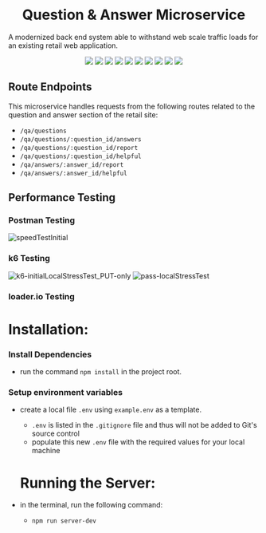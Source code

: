 <h1 align="center">
  <br>
  Question & Answer Microservice
  <br>
</h1>

A modernized back end system able to withstand web scale traffic loads for an existing retail web application.

<div align='center'>
  <img src='https://img.shields.io/badge/JavaScript-F7DF1E?style=for-the-badge&logo=JavaScript&logoColor=white' />
  <img src='https://img.shields.io/badge/PostgreSQL-4169E1.svg?style=for-the-badge&logo=PostgreSQL&logoColor=white' />
  <img src='https://img.shields.io/badge/Express-000000.svg?style=for-the-badge&logo=Express&logoColor=white' />
  <img src='https://img.shields.io/badge/Node.js-339933.svg?style=for-the-badge&logo=nodedotjs&logoColor=white' />
  <img src='https://img.shields.io/badge/npm-CB3837?style=for-the-badge&logo=npm&logoColor=white' />
  <img src='https://img.shields.io/badge/ESLint-4B32C3.svg?style=for-the-badge&logo=ESLint&logoColor=white' />
  <img src='https://img.shields.io/badge/Postman-FF6C37.svg?style=for-the-badge&logo=Postman&logoColor=white' />
  <img src='https://img.shields.io/badge/Amazon%20AWS-232F3E.svg?style=for-the-badge&logo=Amazon-AWS&logoColor=white' />
  <img src='https://img.shields.io/badge/k6-7D64FF.svg?style=for-the-badge&logo=k6&logoColor=white' />
  <img src='https://custom-icon-badges.demolab.com/badge/Loader.io-40AEF0.svg?style=for-the-badge&logo=loader_io&logoColor=white' />
</div>

## Route Endpoints
This microservice handles requests from the following routes related to the question and answer section of the retail site:
  - <code>/qa/questions</code>
  - <code>/qa/questions/:question_id/answers</code>
  - <code>/qa/questions/:question_id/report</code>
  - <code>/qa/questions/:question_id/helpful</code>
  - <code>/qa/answers/:answer_id/report</code>
  - <code>/qa/answers/:answer_id/helpful</code>
  
## Performance Testing

### Postman Testing
![speedTestInitial](https://user-images.githubusercontent.com/115492619/226761612-cc04d52c-7307-4b2d-9c5b-d71504a68e8f.png)

### k6 Testing
![k6-initialLocalStressTest_PUT-only](https://user-images.githubusercontent.com/115492619/226761355-90f60cde-25e9-443f-bbf6-5dfd7d0f2ddf.png)
![pass-localStressTest](https://user-images.githubusercontent.com/115492619/226761377-fb87bae5-5a5e-473c-a7a6-a3e9561c1315.png)

### loader.io Testing

# Installation:

### Install Dependencies
- run the command `npm install` in the project root.

### Setup environment variables
- create a local file `.env` using `example.env` as a template.
  - `.env` is listed in the `.gitignore` file and thus will not be added to Git's source control
  - populate this new `.env` file with the required values for your local machine

  # Running the Server:
- in the terminal, run the following command:
  - `npm run server-dev`
